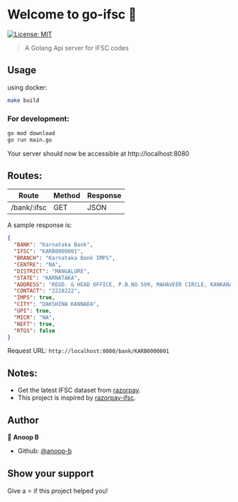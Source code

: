 # Welcome to go-ifsc 👋

[![License: MIT](https://img.shields.io/badge/License-MIT-yellow.svg)](#)

> A Golang Api server for IFSC codes

## Usage

using docker:

```sh
make build
```

### For development:

```sh
go mod download
go run main.go
```

Your server should now be accessible at http://localhost:8080

## Routes:

| Route       | Method | Response |
| ----------- | ------ | -------- |
| /bank/:ifsc | GET    | JSON     |

A sample response is:

```json
{
  "BANK": "Karnataka Bank",
  "IFSC": "KARB0000001",
  "BRANCH": "Karnataka Bank IMPS",
  "CENTRE": "NA",
  "DISTRICT": "MANGALORE",
  "STATE": "KARNATAKA",
  "ADDRESS": "REGD. & HEAD OFFICE, P.B.NO.599, MAHAVEER CIRCLE, KANKANADY, MANGALORE - 575002",
  "CONTACT": "2228222",
  "IMPS": true,
  "CITY": "DAKSHINA KANNADA",
  "UPI": true,
  "MICR": "NA",
  "NEFT": true,
  "RTGS": false
}
```

Request URL: `http://localhost:8080/bank/KARB0000001`

## Notes:

- Get the latest IFSC dataset from [razorpay](https://github.com/razorpay/ifsc/releases).
- This project is inspired by [razorpay-ifsc](https://ifsc.razorpay.com/).

## Author

👤 **Anoop B**

- Github: [@anoop-b](https://github.com/anoop-b)

## Show your support

Give a ⭐️ if this project helped you!
